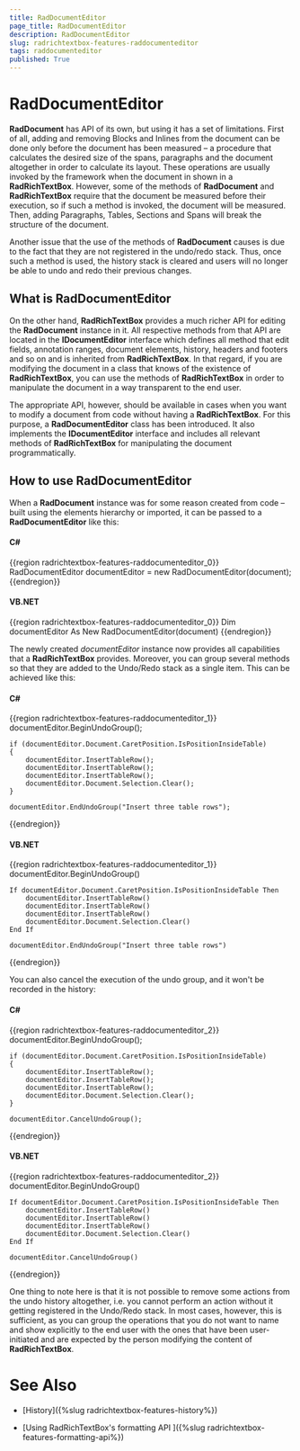 ```yaml
---
title: RadDocumentEditor
page_title: RadDocumentEditor
description: RadDocumentEditor
slug: radrichtextbox-features-raddocumenteditor
tags: raddocumenteditor
published: True
---
```


# RadDocumentEditor



__RadDocument__ has API of its own, but using it has a set of limitations. First of all, adding and removing Blocks and Inlines from the document can be done only before the document has been measured – a procedure that calculates the desired size of the spans, paragraphs and the document altogether in order to calculate its layout. These operations are usually invoked by the framework when the document in shown in a __RadRichTextBox__. However, some of the methods of __RadDocument__ and __RadRichTextBox__ require that the document be measured before their execution, so if such a method is invoked, the document will be measured. Then, adding Paragraphs, Tables, Sections and Spans will break the structure of the document.
      

Another issue that the use of the methods of __RadDocument__ causes is due to the fact that they are not registered in the undo/redo stack. Thus, once such a method is used, the history stack is cleared and users will no longer be able to undo and redo their previous changes.
      

## What is RadDocumentEditor

On the other hand, __RadRichTextBox__ provides a much richer API for editing the __RadDocument__ instance in it. All respective methods from that API are located in the __IDocumentEditor__ interface which defines all method that edit fields, annotation ranges, document elements, history, headers and footers and so on and is inherited from __RadRichTextBox__. In that regard, if you are modifying the document in a class that knows of the existence of __RadRichTextBox__, you can use the methods of __RadRichTextBox__ in order to manipulate the document in a way transparent to the end user.
        

The appropriate API, however, should be available in cases when you want to modify a document from code without having a __RadRichTextBox__. For this purpose, a __RadDocumentEditor__ class has been introduced. It also implements the __IDocumentEditor__ interface and includes all relevant methods of __RadRichTextBox__ for manipulating the document programmatically.
        

## How to use RadDocumentEditor

When a __RadDocument__ instance was for some reason created from code – built using the elements hierarchy or imported, it can be passed to a __RadDocumentEditor__ like this:
        

#### __C#__

{{region radrichtextbox-features-raddocumenteditor_0}}
	RadDocumentEditor documentEditor = new RadDocumentEditor(document);
{{endregion}}



#### __VB.NET__

{{region radrichtextbox-features-raddocumenteditor_0}}
	Dim documentEditor As New RadDocumentEditor(document)
{{endregion}}



The newly created *documentEditor* instance now provides all capabilities that a __RadRichTextBox__ provides. Moreover, you can group several methods so that they are added to the Undo/Redo stack as a single item. This can be achieved like this:
        

#### __C#__

{{region radrichtextbox-features-raddocumenteditor_1}}
	documentEditor.BeginUndoGroup();

	if (documentEditor.Document.CaretPosition.IsPositionInsideTable)
	{
		documentEditor.InsertTableRow();
		documentEditor.InsertTableRow();
		documentEditor.InsertTableRow();
		documentEditor.Document.Selection.Clear();
	}

	documentEditor.EndUndoGroup("Insert three table rows");
{{endregion}}



#### __VB.NET__

{{region radrichtextbox-features-raddocumenteditor_1}}
	documentEditor.BeginUndoGroup()
	
	If documentEditor.Document.CaretPosition.IsPositionInsideTable Then
		documentEditor.InsertTableRow()
		documentEditor.InsertTableRow()
		documentEditor.InsertTableRow()
		documentEditor.Document.Selection.Clear()
	End If
	
	documentEditor.EndUndoGroup("Insert three table rows")
{{endregion}}



You can also cancel the execution of the undo group, and it won't be recorded in the history:

#### __C#__

{{region radrichtextbox-features-raddocumenteditor_2}}
	documentEditor.BeginUndoGroup();

	if (documentEditor.Document.CaretPosition.IsPositionInsideTable)
	{
		documentEditor.InsertTableRow();
		documentEditor.InsertTableRow();
		documentEditor.InsertTableRow();
		documentEditor.Document.Selection.Clear();
	}

	documentEditor.CancelUndoGroup();
{{endregion}}



#### __VB.NET__

{{region radrichtextbox-features-raddocumenteditor_2}}
	documentEditor.BeginUndoGroup()
	
	If documentEditor.Document.CaretPosition.IsPositionInsideTable Then
		documentEditor.InsertTableRow()
		documentEditor.InsertTableRow()
		documentEditor.InsertTableRow()
		documentEditor.Document.Selection.Clear()
	End If
	
	documentEditor.CancelUndoGroup()
{{endregion}}



One thing to note here is that it is not possible to remove some actions from the undo history altogether, i.e. you cannot perform an action without it getting registered in the Undo/Redo stack. In most cases, however, this is sufficient, as you can group the operations that you do not want to name and show explicitly to the end user with the ones that have been user-initiated and are expected by the person modifying the content of __RadRichTextBox__.
        

# See Also

 * [History]({%slug radrichtextbox-features-history%})

 * [Using RadRichTextBox's formatting API ]({%slug radrichtextbox-features-formatting-api%})
